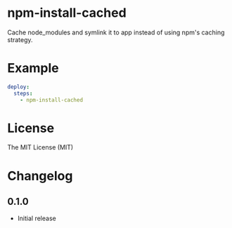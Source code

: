 # npm-install-cached

Cache node_modules and symlink it to app instead of using npm's caching strategy.

# Example

``` yaml
deploy:
  steps:
    - npm-install-cached
```

# License

The MIT License (MIT)

# Changelog

## 0.1.0

- Initial release

